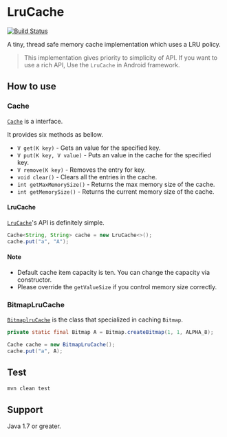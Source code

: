 # LruCache

[![Build Status](https://travis-ci.org/hotchemi/LruCache.svg)](https://travis-ci.org/hotchemi/LruCache)

A tiny, thread safe memory cache implementation which uses a LRU policy.

> This implementation gives priority to simplicity of API.
> If you want to use a rich API, Use the `LruCache` in Android framework.

## How to use

### Cache

[`Cache`](https://github.com/hotchemi/LruCache/blob/master/src/main/java/hotchemi/com/github/Cache.java) is a interface.

It provides six methods as bellow.

- `V get(K key)` - Gets an value for the specified key.
- `V put(K key, V value)` - Puts an value in the cache for the specified key.
- `V remove(K key)` - Removes the entry for key.
- `void clear()` - Clears all the entries in the cache.
- `int getMaxMemorySize()` - Returns the max memory size of the cache.
- `int getMemorySize()` - Returns the current memory size of the cache.

#### LruCache

[`LruCache`](https://github.com/hotchemi/LruCache/blob/master/src/main/java/hotchemi/com/github/LruCache.java)'s API is definitely simple.

```java
Cache<String, String> cache = new LruCache<>();
cache.put("a", "A");
```

#### Note

- Default cache item capacity is ten. You can change the capacity via constructor.
- Please override the `getValueSize` if you control memory size correctly.

### BitmapLruCache

[`BitmaplruCache`](https://github.com/hotchemi/LruCache/blob/master/src/main/java/hotchemi/com/github/BitmapLruCache.java) is the class that specialized in caching `Bitmap`.

```java
private static final Bitmap A = Bitmap.createBitmap(1, 1, ALPHA_8);

Cache cache = new BitmapLruCache();
cache.put("a", A);
```

## Test

```sh
mvn clean test
```

## Support

Java 1.7 or greater.
